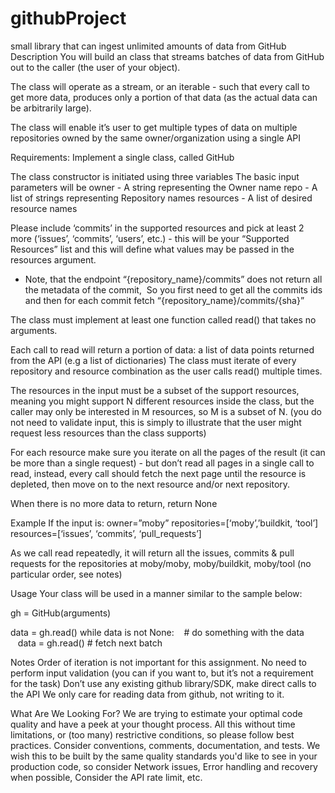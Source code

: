 # githubProject
small library that can ingest unlimited amounts of data from GitHub
Description
You will build an class that streams batches of data from GitHub out to the caller (the user of your object).

The class will operate as a stream, or an iterable - such that every call to get more data, produces only a portion of that data (as the actual data can be arbitrarily large).

The class will enable it’s user to get multiple types of data on multiple repositories owned by the same owner/organization using a single API

Requirements:
Implement a single class, called GitHub

The class constructor is initiated using three variables
The basic input parameters will be
owner - A string representing the Owner name
repo - A list of strings representing Repository names
resources - A list of desired resource names

Please include ‘commits’ in the supported resources and pick at least 2 more (‘issues’, ‘commits’, ‘users’, etc.) - this will be your “Supported Resources” list and this will define what values may be passed in the resources argument.

* Note, that the endpoint “{repository_name}/commits” does not return all the metadata of the commit,
  So you first need to get all the commits ids and then for each commit fetch “{repository_name}/commits/{sha}”


The class must implement at least one function called read() that takes no arguments.

Each call to read will return a portion of data: a list of data points returned from the API (e.g a list of dictionaries)
The class must iterate of every repository and resource combination as the user calls read() multiple times.

The resources in the input must be a subset of the support resources, meaning you might support N different resources inside the class, but the caller may only be interested in M resources, so M is a subset of N. (you do not need to validate input, this is simply to illustrate that the user might request less resources than the class supports)

For each resource make sure you iterate on all the pages of the result (it can be more than a single request) - but don’t read all pages in a single call to read, instead, every call should fetch the next page until the resource is depleted, then move on to the next resource and/or next repository.

When there is no more data to return, return None

Example
If the input is:
owner=”moby”
repositories=[‘moby’,’buildkit, ‘tool’]
resources=[‘issues’, ‘commits’, ‘pull_requests’]

As we call read repeatedly, it will return all the issues, commits & pull requests for the repositories at moby/moby, moby/buildkit, moby/tool (no particular order, see notes)

Usage
Your class will be used in a manner similar to the sample below:

gh = GitHub(arguments)

data = gh.read()
while data is not None:
    # do something with the data
    data = gh.read() # fetch next batch

Notes
Order of iteration is not important for this assignment.
No need to perform input validation (you can if you want to, but it’s not a requirement for the task)
Don’t use any existing github library/SDK, make direct calls to the API
We only care for reading data from github, not writing to it.

What Are We Looking For?
We are trying to estimate your optimal code quality and have a peek at your thought process. All this without time limitations, or (too many) restrictive conditions, so please follow best practices. Consider conventions, comments, documentation, and tests. We wish this to be built by the same quality standards you'd like to see in your production code, so consider Network issues, Error handling and recovery when possible, Consider the API rate limit, etc. 
